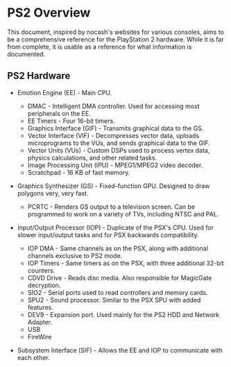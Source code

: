 # PS2 Overview
This document, inspired by nocash's websites for various consoles, aims to be a comprehensive reference for the PlayStation 2 hardware. While it is far from complete, it is usable as a reference for what information is documented.

## PS2 Hardware
- Emotion Engine (EE) - Main CPU.
  + DMAC - Intelligent DMA controller. Used for accessing most peripherals on the EE.
  + EE Timers - Four 16-bit timers.
  + Graphics Interface (GIF) - Transmits graphical data to the GS.
  + Vector Interface (VIF) - Decompresses vector data, uploads microprograms to the VUs, and sends graphical data to the GIF.
  + Vector Units (VUs) - Custom DSPs used to process vertex data, physics calculations, and other related tasks.
  + Image Processing Unit (IPU) - MPEG1/MPEG2 video decoder.
  + Scratchpad - 16 KB of fast memory.
  
- Graphics Synthesizer (GS) - Fixed-function GPU. Designed to draw polygons very, very fast.
  + PCRTC - Renders GS output to a television screen. Can be programmed to work on a variety of TVs, including NTSC and PAL.
  
- Input/Output Processor (IOP) - Duplicate of the PSX's CPU. Used for slower input/output tasks and for PSX backwards compatibility.
  + IOP DMA - Same channels as on the PSX, along with additional channels exclusive to PS2 mode.
  + IOP Timers - Same timers as on the PSX, with three additional 32-bit counters.
  + CDVD Drive - Reads disc media. Also responsible for MagicGate decryption.
  + SIO2 - Serial ports used to read controllers and memory cards.
  + SPU2 - Sound processor. Similar to the PSX SPU with added features.
  + DEV9 - Expansion port. Used mainly for the PS2 HDD and Network Adapter.
  + USB
  + FireWire
  
- Subsystem Interface (SIF) - Allows the EE and IOP to communicate with each other.
